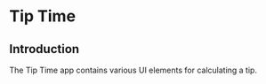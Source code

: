 Tip Time
=================================

Introduction
------------
The Tip Time app contains various UI elements for calculating a tip.